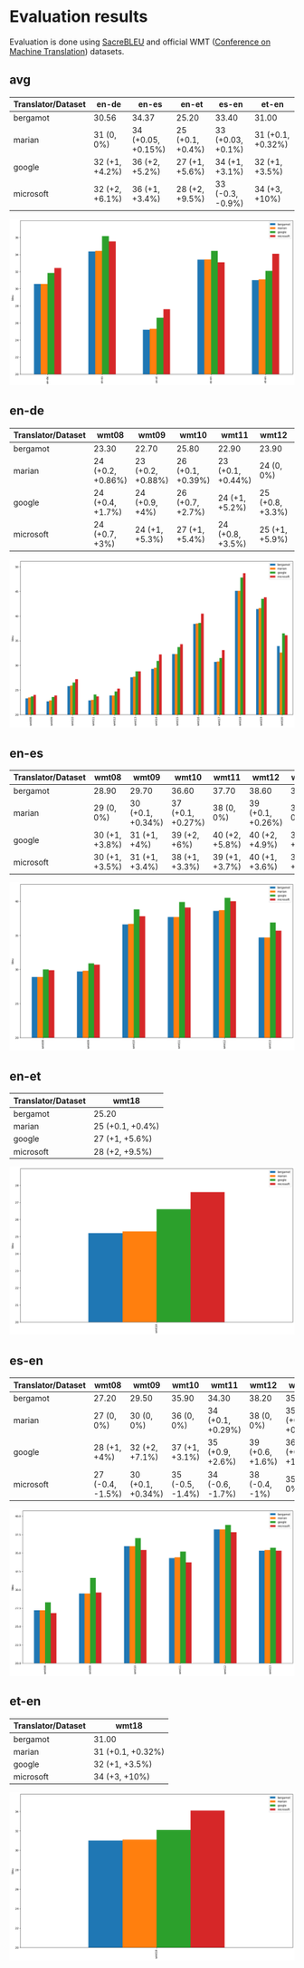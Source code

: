 # Evaluation results

 Evaluation is done using [SacreBLEU](https://github.com/mjpost/sacrebleu) and official WMT ([Conference on Machine Translation](http://statmt.org/wmt17)) datasets.

## avg

| Translator/Dataset | en-de | en-es | en-et | es-en | et-en |
| --- | --- | --- | --- | --- | --- |
| bergamot | 30.56 | 34.37 | 25.20 | 33.40 | 31.00 |
| marian | 31 (0, 0%) | 34 (+0.05, +0.15%) | 25 (+0.1, +0.4%) | 33 (+0.03, +0.1%) | 31 (+0.1, +0.32%) |
| google | 32 (+1, +4.2%) | 36 (+2, +5.2%) | 27 (+1, +5.6%) | 34 (+1, +3.1%) | 32 (+1, +3.5%) |
| microsoft | 32 (+2, +6.1%) | 36 (+1, +3.4%) | 28 (+2, +9.5%) | 33 (-0.3, -0.9%) | 34 (+3, +10%) |

![Results](img/avg.png)

## en-de

| Translator/Dataset | wmt08 | wmt09 | wmt10 | wmt11 | wmt12 | wmt13 | wmt14 | wmt15 | wmt16 | wmt17 | wmt18 | wmt19 | wmt20 |
| --- | --- | --- | --- | --- | --- | --- | --- | --- | --- | --- | --- | --- | --- |
| bergamot | 23.30 | 22.70 | 25.80 | 22.90 | 23.90 | 27.60 | 29.30 | 32.30 | 38.40 | 30.70 | 45.10 | 41.40 | 33.90 |
| marian | 24 (+0.2, +0.86%) | 23 (+0.2, +0.88%) | 26 (+0.1, +0.39%) | 23 (+0.1, +0.44%) | 24 (0, 0%) | 28 (+0.1, +0.36%) | 30 (+0.2, +0.68%) | 32 (0, 0%) | 38 (+0.1, +0.26%) | 31 (+0.1, +0.33%) | 45 (0, 0%) | 42 (+0.2, +0.48%) | 33 (-1, -3.8%) |
| google | 24 (+0.4, +1.7%) | 24 (+0.9, +4%) | 26 (+0.7, +2.7%) | 24 (+1, +5.2%) | 25 (+0.8, +3.3%) | 29 (+1, +4.3%) | 31 (+2, +5.5%) | 34 (+1, +4.3%) | 39 (+0.2, +0.52%) | 32 (+0.8, +2.6%) | 48 (+3, +6%) | 44 (+2, +5.1%) | 36 (+3, +7.7%) |
| microsoft | 24 (+0.7, +3%) | 24 (+1, +5.3%) | 27 (+1, +5.4%) | 24 (+0.8, +3.5%) | 25 (+1, +5.9%) | 29 (+1, +4.3%) | 32 (+3, +9.9%) | 34 (+2, +6.2%) | 40 (+2, +5.5%) | 33 (+2, +7.8%) | 49 (+4, +8%) | 44 (+2, +5.8%) | 36 (+2, +6.5%) |

![Results](img/en-de.png)

## en-es

| Translator/Dataset | wmt08 | wmt09 | wmt10 | wmt11 | wmt12 | wmt13 |
| --- | --- | --- | --- | --- | --- | --- |
| bergamot | 28.90 | 29.70 | 36.60 | 37.70 | 38.60 | 34.70 |
| marian | 29 (0, 0%) | 30 (+0.1, +0.34%) | 37 (+0.1, +0.27%) | 38 (0, 0%) | 39 (+0.1, +0.26%) | 35 (0, 0%) |
| google | 30 (+1, +3.8%) | 31 (+1, +4%) | 39 (+2, +6%) | 40 (+2, +5.8%) | 40 (+2, +4.9%) | 37 (+2, +6.3%) |
| microsoft | 30 (+1, +3.5%) | 31 (+1, +3.4%) | 38 (+1, +3.3%) | 39 (+1, +3.7%) | 40 (+1, +3.6%) | 36 (+1, +2.9%) |

![Results](img/en-es.png)

## en-et

| Translator/Dataset | wmt18 |
| --- | --- |
| bergamot | 25.20 |
| marian | 25 (+0.1, +0.4%) |
| google | 27 (+1, +5.6%) |
| microsoft | 28 (+2, +9.5%) |

![Results](img/en-et.png)

## es-en

| Translator/Dataset | wmt08 | wmt09 | wmt10 | wmt11 | wmt12 | wmt13 |
| --- | --- | --- | --- | --- | --- | --- |
| bergamot | 27.20 | 29.50 | 35.90 | 34.30 | 38.20 | 35.30 |
| marian | 27 (0, 0%) | 30 (0, 0%) | 36 (0, 0%) | 34 (+0.1, +0.29%) | 38 (0, 0%) | 35 (+0.1, +0.28%) |
| google | 28 (+1, +4%) | 32 (+2, +7.1%) | 37 (+1, +3.1%) | 35 (+0.9, +2.6%) | 39 (+0.6, +1.6%) | 36 (+0.4, +1.1%) |
| microsoft | 27 (-0.4, -1.5%) | 30 (+0.1, +0.34%) | 35 (-0.5, -1.4%) | 34 (-0.6, -1.7%) | 38 (-0.4, -1%) | 35 (0, 0%) |

![Results](img/es-en.png)

## et-en

| Translator/Dataset | wmt18 |
| --- | --- |
| bergamot | 31.00 |
| marian | 31 (+0.1, +0.32%) |
| google | 32 (+1, +3.5%) |
| microsoft | 34 (+3, +10%) |

![Results](img/et-en.png)